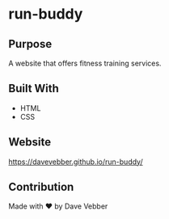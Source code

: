 # run-buddy

## Purpose
A website that offers fitness training services.

## Built With
* HTML
* CSS

## Website
https://davevebber.github.io/run-buddy/

## Contribution
Made with ❤️ by Dave Vebber
